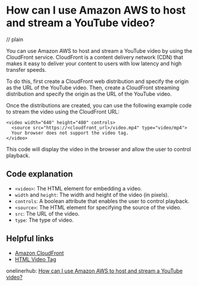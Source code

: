 # How can I use Amazon AWS to host and stream a YouTube video?
// plain

You can use Amazon AWS to host and stream a YouTube video by using the CloudFront service. CloudFront is a content delivery network (CDN) that makes it easy to deliver your content to users with low latency and high transfer speeds.

To do this, first create a CloudFront web distribution and specify the origin as the URL of the YouTube video. Then, create a CloudFront streaming distribution and specify the origin as the URL of the YouTube video.

Once the distributions are created, you can use the following example code to stream the video using the CloudFront URL:

```
<video width="640" height="480" controls>
  <source src="https://<cloudfront_url>/video.mp4" type="video/mp4">
  Your browser does not support the video tag.
</video>
```

This code will display the video in the browser and allow the user to control playback.

## Code explanation

- `<video>`: The HTML element for embedding a video.
- `width` and `height`: The width and height of the video (in pixels).
- `controls`: A boolean attribute that enables the user to control playback.
- `<source>`: The HTML element for specifying the source of the video.
- `src`: The URL of the video.
- `type`: The type of video.

## Helpful links
- [Amazon CloudFront](https://aws.amazon.com/cloudfront/)
- [HTML Video Tag](https://www.w3schools.com/tags/tag_video.asp)

onelinerhub: [How can I use Amazon AWS to host and stream a YouTube video?](https://onelinerhub.com/amazon-redshift/how-can-i-use-amazon-aws-to-host-and-stream-a-youtube-video)